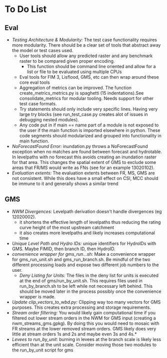 # To Do List

## Eval
- *Testing Architecture & Modularity:* The test case functionality requires more modularity. There should be a clear set of tools that abstract away the model or test cases used.
    - User tools should allow any predicted raster and any benchmark raster to be compared given proper encoding.
        - This function should be command line oriented and allow for a list or file to be evaluated using multiple CPUs
    - Eval tools for FIM 3, Lisflood, GMS, etc can then wrap around these core eval tools
    - Aggregation of metrics can be improved. The function create_metrics_metrics.py is spaghetti (15 indentations).See consolidate_metrics for modular tooling. Needs support for other test case formats.
    - Try statements should only include very specific lines. Having very large try blocks (see run_test_case.py creates alot of issues in debugging nested modules).
    - Any code put in if main == name part of a module is not exposed to the user if the main function is imported elsewhere in python. These code segments should modularized and grouped into functionality in main function.
- *NoForecastFound Error:* inundation.py throws a NoForecastFound exception when no matches are found between forecast and hydrotable. In levelpaths with no forecast this avoids creating an inundation raster for that area. This changes the spatial extent of GMS to exclude some areas that FR/MS would write as FNs (see for an example 13020102).
- *Evaluation extents:* The evaluation extents between FR, MS, GMS are not consistent. While this does have a small effect on CSI, MCC should be immune to it and generally shows a similar trend


## GMS
- *NWM Divergences:* Levelpath derivation doesn't handle divergences (eg 12020002).
    - it shortens the effective length of levelpaths thus reducing the rating curve height of the most upstream catchment
    - it also creates more levelpaths and likely increases computational time
- *Unique Level Path and Hydro IDs:* unique identifiers for HydroIDs with GMS. Maybe FIMID, then branch ID, then HydroID.
- *convenience wrapper for gms_run...sh:* Make a convenience wrapper for gms_run_unit.sh and gms_run_branch.sh. Be mindful of the two different processing loads and expose two different job numbers to the user.
    - *Deny Listing for Units:* The files in the deny list for units is executed at the end of gms/run_by_unit.sh. This requires files used in run_by_branch.sh to be left while not necessary left behind. This should be moved later in the process possibly once the convenience wrapper is made.
- *Update clip_vectors_to_wbd.py:* Clipping way too many vectors for GMS purposes. This creates extra processing and storage requirements.
- *Stream order filtering:* You would likely gain computational time if you filtered out lower stream orders in the NWM for GMS input (creating a nwm_streams_gms.gpkg). By doing this you would need to mosaic with FR streams at the lower removed stream orders. GMS likely does very little at stream orders 1s and 2s and maybe even 3s and 4s.*
- *Levees to run_by_unit*: burning in levees at the branch scale is likely less efficient than at the unit scale. Consider moving those two modules to the run_by_unit script for gms
